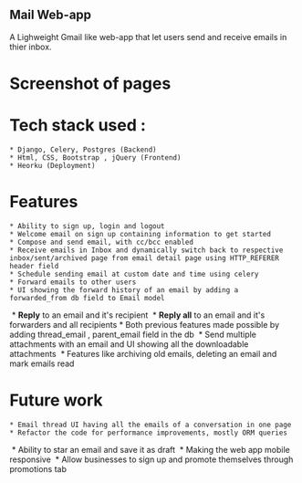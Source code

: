 ## Mail Web-app 
A Lighweight Gmail like web-app that let users send and receive emails in thier inbox.

# Screenshot of pages

# Tech stack used :
    * Django, Celery, Postgres (Backend)
    * Html, CSS, Bootstrap , jQuery (Frontend)
    * Heorku (Deployment)

# Features

    * Ability to sign up, login and logout
    * Welcome email on sign up containing information to get started 
    * Compose and send email, with cc/bcc enabled 
    * ‌Receive emails in Inbox and dynamically switch back to respective  inbox/sent/archived page from email detail page using HTTP_REFERER header field 
    * Schedule sending email at custom date and time using celery 
    * Forward emails to other users 
    * ‌UI showing the forward history of an email by adding a forwarded_from db field to Email model
‌    * **Reply** to an email  and it's recipient 
‌    * **Reply all**  to an email and it's forwarders and all recipients
    * ‌Both previous features made possible by adding thread_email , parent_email field in the db
‌    * Send multiple attachments with an email and UI showing all the downloadable attachments
‌    * Features like archiving old emails, deleting an email and mark emails read


# Future work

    * Email thread UI having all the emails of a conversation in one page 
    * ‌Refactor the code for performance improvements, mostly ORM queries
‌    * Ability to star an email and save it as draft
‌    * Making the web app mobile responsive
‌    * Allow businesses to sign up and promote themselves  through promotions tab 




